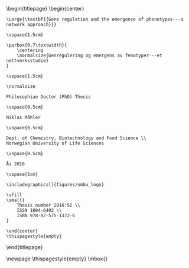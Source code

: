 \begin{titlepage}
    \begin{center}

    \Large{\textbf{{Gene regulation and the emergence of phenotypes---a network approach}}}

    \vspace{1.5cm}

    \parbox{0.7\textwidth}{
        \centering
        \normalsize{Genregulering og emergens av fenotyper---et nettverksstudie}
    }

    \vspace{1.5cm}

    \normalsize

    Philosophiae Doctor (PhD) Thesis

    \vspace{0.5cm}

    Niklas Mähler

    \vspace{0.5cm}

    Dept. of Chemistry, Biotechnology and Food Science \\
    Norwegian University of Life Sciences

    \vspace{0.5cm}

    Ås 2016

    \vspace{1cm}

    \includegraphics[]{figures/nmbu_logo}

    \vfill
    \small{
        Thesis number 2016:52 \\
        ISSN 1894-6402 \\
        ISBN 978-82-575-1372-6
    }

    \end{center}
    \thispagestyle{empty}
\end{titlepage}

\newpage
\thispagestyle{empty}
\mbox{}
